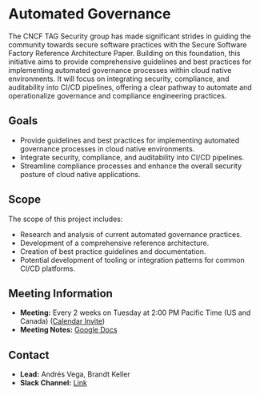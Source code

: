 # Automated Governance

The CNCF TAG Security group has made significant strides in guiding the community towards secure software practices with the Secure Software Factory Reference Architecture Paper. Building on this foundation, this initiative aims to provide comprehensive guidelines and best practices for implementing automated governance processes within cloud native environments. It will focus on integrating security, compliance, and auditability into CI/CD pipelines, offering a clear pathway to automate and operationalize governance and compliance engineering practices.

## Goals

- Provide guidelines and best practices for implementing automated governance processes in cloud native environments.
- Integrate security, compliance, and auditability into CI/CD pipelines.
- Streamline compliance processes and enhance the overall security posture of cloud native applications.

## Scope

The scope of this project includes:
- Research and analysis of current automated governance practices.
- Development of a comprehensive reference architecture.
- Creation of best practice guidelines and documentation.
- Potential development of tooling or integration patterns for common CI/CD platforms.

## Meeting Information

- **Meeting:** Every 2 weeks on Tuesday at 2:00 PM Pacific Time (US and Canada) ([Calendar Invite](https://zoom.us/meeting/tJUtduGoqz4qGddkUvgs3jVjzUEY6Y8MEcT6/ics?icsToken=98tyKuCprjoiGtGQsBqERowcAoj4WfTwmCVfjadZlyrzBDMAaDX8LNdnC-RGSPX1))
- **Meeting Notes:** [Google Docs](https://docs.google.com/document/d/1sa_dBQifM8Fbp1tmNEkdoZKYXMw4pCPv_TcGBy6M4O0/)


## Contact

- **Lead:** Andrés Vega, Brandt Keller
- **Slack Channel:** [Link](https://cloud-native.slack.com/archives/C06B26A12AF)


